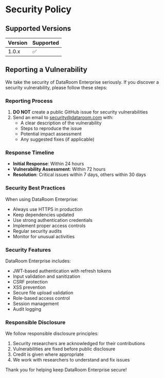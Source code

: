 # Security Policy

## Supported Versions

| Version | Supported          |
| ------- | ------------------ |
| 1.0.x   | :white_check_mark: |

## Reporting a Vulnerability

We take the security of DataRoom Enterprise seriously. If you discover a security vulnerability, please follow these steps:

### Reporting Process

1. **DO NOT** create a public GitHub issue for security vulnerabilities
2. Send an email to security@dataroom.com with:
   - A clear description of the vulnerability
   - Steps to reproduce the issue
   - Potential impact assessment
   - Any suggested fixes (if applicable)

### Response Timeline

- **Initial Response**: Within 24 hours
- **Vulnerability Assessment**: Within 72 hours
- **Resolution**: Critical issues within 7 days, others within 30 days

### Security Best Practices

When using DataRoom Enterprise:

- Always use HTTPS in production
- Keep dependencies updated
- Use strong authentication credentials
- Implement proper access controls
- Regular security audits
- Monitor for unusual activities

### Security Features

DataRoom Enterprise includes:

- JWT-based authentication with refresh tokens
- Input validation and sanitization
- CSRF protection
- XSS prevention
- Secure file upload validation
- Role-based access control
- Session management
- Audit logging

### Responsible Disclosure

We follow responsible disclosure principles:

1. Security researchers are acknowledged for their contributions
2. Vulnerabilities are fixed before public disclosure
3. Credit is given where appropriate
4. We work with researchers to understand and fix issues

Thank you for helping keep DataRoom Enterprise secure!